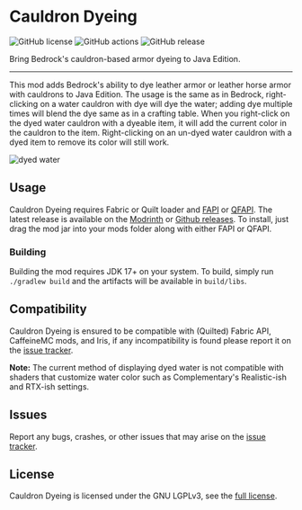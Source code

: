 # Cauldron Dyeing
![GitHub license](https://img.shields.io/github/license/tibinonest/cauldron-dyeing)
![GitHub actions](https://img.shields.io/github/workflow/status/tibinonest/cauldron-dyeing/gradle-ci)
![GitHub release](https://img.shields.io/github/v/release/tibinonest/cauldron-dyeing?display_name=tag&include_prereleases&sort=semver)

Bring Bedrock's cauldron-based armor dyeing to Java Edition.

---

This mod adds Bedrock's ability to dye leather armor or leather horse armor with cauldrons to Java Edition.
The usage is the same as in Bedrock, right-clicking on a water cauldron with dye will dye the water; adding dye multiple times will blend the dye same as in a crafting table.
When you right-click on the dyed water cauldron with a dyeable item, it will add the current color in the cauldron to the item.
Right-clicking on an un-dyed water cauldron with a dyed item to remove its color will still work.

![dyed water](https://cdn.tibinonest.me/images/dyed-water.jpg)

## Usage
Cauldron Dyeing requires Fabric or Quilt loader and [FAPI](https://modrinth.com/mod/fabric-api) or [QFAPI](https://modrinth.com/mod/qsl).
The latest release is available on the [Modrinth](https://modrinth.com/mod/cauldron-dyeing) or [Github releases](https://github.com/TibiNonEst/cauldron-dyeing/releases).
To install, just drag the mod jar into your mods folder along with either FAPI or QFAPI.

### Building
Building the mod requires JDK 17+ on your system. To build, simply run `./gradlew build` and the artifacts will be available in `build/libs`.

## Compatibility
Cauldron Dyeing is ensured to be compatible with (Quilted) Fabric API, CaffeineMC mods, and Iris, if any incompatibility is found please report it on the [issue tracker](https://github.com/TibiNonEst/cauldron-dyeing/issues).

**Note:** The current method of displaying dyed water is not compatible with shaders that customize water color such as Complementary's Realistic-ish and RTX-ish settings.

## Issues
Report any bugs, crashes, or other issues that may arise on the [issue tracker](https://github.com/TibiNonEst/cauldron-dyeing/issues).

## License
Cauldron Dyeing is licensed under the GNU LGPLv3, see the [full license](https://github.com/TibiNonEst/cauldron-dyeing/blob/main/LICENSE).
